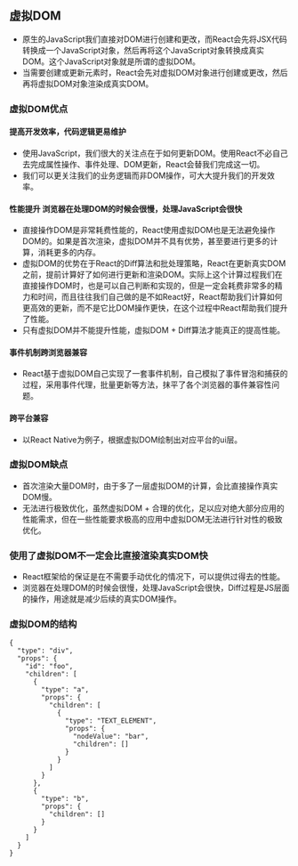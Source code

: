 ## 虚拟DOM
- 原生的JavaScript我们直接对DOM进行创建和更改，而React会先将JSX代码转换成一个JavaScript对象，然后再将这个JavaScript对象转换成真实DOM。这个JavaScript对象就是所谓的虚拟DOM。
- 当需要创建或更新元素时，React会先对虚拟DOM对象进行创建或更改，然后再将虚拟DOM对象渲染成真实DOM。
### 虚拟DOM优点
#### 提高开发效率，代码逻辑更易维护
- 使用JavaScript，我们很大的关注点在于如何更新DOM。使用React不必自己去完成属性操作、事件处理、DOM更新，React会替我们完成这一切。
- 我们可以更关注我们的业务逻辑而非DOM操作，可大大提升我们的开发效率。
#### 性能提升 **浏览器在处理DOM的时候会很慢，处理JavaScript会很快**
- 直接操作DOM是非常耗费性能的，React使用虚拟DOM也是无法避免操作DOM的。如果是首次渲染，虚拟DOM并不具有优势，甚至要进行更多的计算，消耗更多的内存。
- 虚拟DOM的优势在于React的Diff算法和批处理策略，React在更新真实DOM之前，提前计算好了如何进行更新和渲染DOM。实际上这个计算过程我们在直接操作DOM时，也是可以自己判断和实现的，但是一定会耗费非常多的精力和时间，而且往往我们自己做的是不如React好，React帮助我们计算如何更高效的更新，而不是它比DOM操作更快，在这个过程中React帮助我们提升了性能。
- 只有虚拟DOM并不能提升性能，虚拟DOM + Diff算法才能真正的提高性能。
#### 事件机制跨浏览器兼容
- React基于虚拟DOM自己实现了一套事件机制，自己模拟了事件冒泡和捕获的过程，采用事件代理，批量更新等方法，抹平了各个浏览器的事件兼容性问题。
#### 跨平台兼容
- 以React Native为例子，根据虚拟DOM绘制出对应平台的ui层。
### 虚拟DOM缺点
- ⾸次渲染⼤量DOM时，由于多了⼀层虚拟DOM的计算，会⽐直接操作真实DOM慢。
- ⽆法进⾏极致优化，虽然虚拟DOM + 合理的优化，⾜以应对绝⼤部分应⽤的性能需求，但在⼀些性能要求极⾼的应⽤中虚拟DOM⽆法进⾏针对性的极致优化。
### 使用了虚拟DOM不一定会比直接渲染真实DOM快
- React框架给的保证是在不需要手动优化的情况下，可以提供过得去的性能。
- 浏览器在处理DOM的时候会很慢，处理JavaScript会很快，Diff过程是JS层面的操作，用途就是减少后续的真实DOM操作。
### 虚拟DOM的结构
```
{
  "type": "div", 
  "props": {
    "id": "foo", 
    "children": [
      {
        "type": "a", 
        "props": {
          "children": [
            {
              "type": "TEXT_ELEMENT", 
              "props": {
                "nodeValue": "bar", 
                "children": []
              }
            }
          ]
        }
      }, 
      {
        "type": "b", 
        "props": {
          "children": []
        }
      }
    ]
  }
}
```

